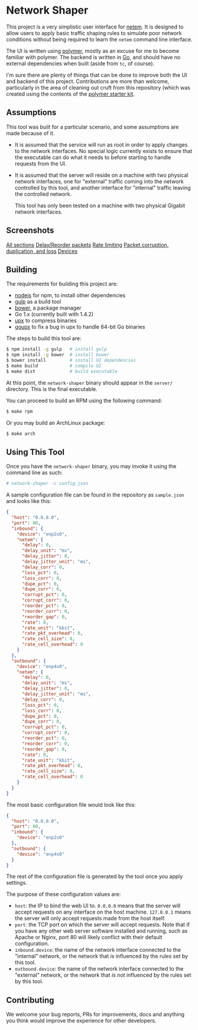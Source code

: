 Network Shaper
==============

This project is a very simplistic user interface for
[netem](http://www.linuxfoundation.org/collaborate/workgroups/networking/netem).
It is designed to allow users to apply basic traffic shaping rules to simulate
poor network conditions without being required to learn the ``netem`` command
line interface.

The UI is written using [polymer](https://www.polymer-project.org/1.0/), mostly
as an excuse for me to become familiar with polymer. The backend is written
in [Go](https://golang.org), and should have no external dependencies when
built (aside from ``tc``, of course).

I'm sure there are plenty of things that can be done to improve both the UI and
backend of this project. Contributions are more than welcome, particularly in
the area of cleaning out cruft from this repository (which was created using
the contents of the [polymer starter kit](https://github.com/PolymerElements/polymer-starter-kit/releases).

Assumptions
-----------

This tool was built for a particular scenario, and some assumptions are made
because of it.

* It is assumed that the service will run as root in order to apply changes to
  the network interfaces. No special logic currently exists to ensure that the
  executable can do what it needs to before starting to handle requests from
  the UI.
* It is assumed that the server will reside on a machine with two physical
  network interfaces, one for "external" traffic coming into the network
  controlled by this tool, and another interface for "internal" traffic leaving
  the controlled network.

  This tool has only been tested on a machine with two physical Gigabit network
  interfaces.

Screenshots
-----------

[All sections](https://raw.githubusercontent.com/codekoala/network-shaper/develop/screenshots/network-shaper-1.png "All sections")
[Delay/Reorder packets](https://raw.githubusercontent.com/codekoala/network-shaper/develop/screenshots/network-shaper-2.png "Delay/Reorder packets")
[Rate limiting](https://raw.githubusercontent.com/codekoala/network-shaper/develop/screenshots/network-shaper-3.png "Rate limiting")
[Packet corruption, duplication, and loss](https://raw.githubusercontent.com/codekoala/network-shaper/develop/screenshots/network-shaper-4.png "Packet corruption, duplication, and loss")
[Devices](https://raw.githubusercontent.com/codekoala/network-shaper/develop/screenshots/network-shaper-5.png "Devices")

Building
--------

The requirements for building this project are:

* [nodejs](https://nodejs.org) for npm, to install other dependencies
* [gulp](http://gulpjs.com/) as a build tool
* [bower](http://bower.io/), a package manager
* Go 1.x (currently built with 1.4.2)
* [upx](http://upx.sourceforge.net/) to compress binaries
* [goupx](https://github.com/pwaller/goupx) to fix a bug in upx to handle
  64-bit Go binaries

The steps to build this tool are:

```sh
$ npm install -g gulp   # install gulp
$ npm install -g bower  # install bower
$ bower install         # install UI dependencies
$ make build            # compile UI
$ make dist             # build executable
```

At this point, the ``network-shaper`` binary should appear in the ``server/``
directory. This is the final executable.

You can proceed to build an RPM using the following command:

```sh
$ make rpm
```

Or you may build an ArchLinux package:

```sh
$ make arch
```

Using This Tool
---------------

Once you have the ``network-shaper`` binary, you may invoke it using the
command line as such:

```sh
# network-shaper -c config.json
```

A sample configuration file can be found in the repository as ``sample.json``
and looks like this:

```json
{
  "host": "0.0.0.0",
  "port": 80,
  "inbound": {
    "device": "enp2s0",
    "netem": {
      "delay": 0,
      "delay_unit": "ms",
      "delay_jitter": 0,
      "delay_jitter_unit": "ms",
      "delay_corr": 0,
      "loss_pct": 0,
      "loss_corr": 0,
      "dupe_pct": 0,
      "dupe_corr": 0,
      "corrupt_pct": 0,
      "corrupt_corr": 0,
      "reorder_pct": 0,
      "reorder_corr": 0,
      "reorder_gap": 0,
      "rate": 0,
      "rate_unit": "kbit",
      "rate_pkt_overhead": 0,
      "rate_cell_size": 0,
      "rate_cell_overhead": 0
    }
  },
  "outbound": {
    "device": "enp4s0",
    "netem": {
      "delay": 0,
      "delay_unit": "ms",
      "delay_jitter": 0,
      "delay_jitter_unit": "ms",
      "delay_corr": 0,
      "loss_pct": 0,
      "loss_corr": 0,
      "dupe_pct": 0,
      "dupe_corr": 0,
      "corrupt_pct": 0,
      "corrupt_corr": 0,
      "reorder_pct": 0,
      "reorder_corr": 0,
      "reorder_gap": 0,
      "rate": 0,
      "rate_unit": "kbit",
      "rate_pkt_overhead": 0,
      "rate_cell_size": 0,
      "rate_cell_overhead": 0
    }
  }
}
```

The most basic configuration file would look like this:

```json
{
  "host": "0.0.0.0",
  "port": 80,
  "inbound": {
    "device": "enp2s0"
  },
  "outbound": {
    "device": "enp4s0"
  }
}
```

The rest of the configuration file is generated by the tool once you apply
settings.

The purpose of these configuration values are:

* ``host``: the IP to bind the web UI to. ``0.0.0.0`` means that the server
  will accept requests on any interface on the host machine. ``127.0.0.1``
  means the server will only accept requests made from the host itself.
* ``port``: the TCP port on which the server will accept requests. Note that
  if you have any other web server software installed and running, such as
  Apache or Nginx, port 80 will likely conflict with their default
  configuration.
* ``inbound.device``: the name of the network interface connected to the
  "internal" network, or the network that *is* influenced by the rules set
  by this tool.
* ``outbound.device``: the name of the network interface connected to the
  "external" network, or the network that *is not* influenced by the rules set
  by this tool.

Contributing
------------

We welcome your bug reports, PRs for improvements, docs and anything you think
would improve the experience for other developers.
